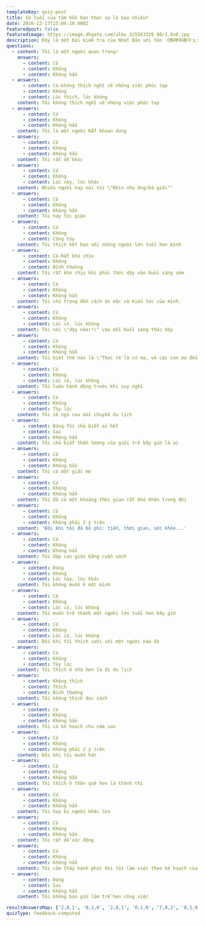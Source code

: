 ```yaml
---
templateKey: quiz-post
title: Số tuổi của tâm hồn bạn thực sự là bao nhiêu?
date: 2016-12-17T15:04:10.000Z
featuredpost: false
featuredimage: https://image.dhgate.com/albu_325563329_00/1.0x0.jpg
description: Đây là một bài kiếm tra của Nhật Bản với tên 《精神年齢チェック》. Bạn hãy trả lời tất cả các câu hỏi một cách thành thật và nó sẽ hoàn toàn được bảo mật. Kết quả này không phải để đánh giá trí tuệ của bạn.
questions:
  - content: Tôi là một người quan trọng!
    answers:
      - content: Có
      - content: Không
      - content: Không hẳn
  - answers:
      - content: Có-không thích nghĩ về những việc phúc tạp
      - content: Không
      - content: Lúc thích, lúc không
    content: Tôi không thích nghĩ về những việc phức tạp
  - answers:
      - content: Có
      - content: Không
      - content: Không hẳn
    content: Tôi là một người RẤT khoan dung
  - answers:
      - content: Có
      - content: Không
      - content: Không hẳn
    content: Tôi rất dễ khóc
  - answers:
      - content: Có
      - content: Không
      - content: Lúc này, lúc khác
    content: Nhiều người hay nói tôi \"Nhìn như ông/bà già\""
  - answers:
      - content: Có
      - content: Không
      - content: Không hẳn
    content: Tôi hay tức giận
  - answers:
      - content: Có
      - content: Không
      - content: Cũng tùy
    content: Tôi thích kết bạn với những người lớn tuổi hơn mình
  - answers:
      - content: Có-Rất khó chịu
      - content: Không
      - content: Bình thường
    content: Tôi rất khó chịu khi phải thức dậy vào buổi sáng sớm
  - answers:
      - content: Có
      - content: Không
      - content: Không hẳn
    content: Tôi chú trọng đến cách ăn mặc và kiểu tóc của mình.
  - answers:
      - content: Có
      - content: Không
      - content: Lúc có, lúc không
    content: Tôi nói \"dậy nào!!\" vào mỗi buổi sáng thức dậy
  - answers:
      - content: Có
      - content: Không
      - content: Không hẳn
    content: Tôi biết thế nào là \"Thực tế là có ma, và các con ma đều có thật\"
  - answers:
      - content: Có
      - content: Không
      - content: Lúc có, lúc không
    content: Tôi luôn hành động trước khi suy nghĩ
  - answers:
      - content: Có
      - content: Không
      - content: Tùy lúc
    content: Tôi sẽ ngủ sau mỗi chuyến du lịch
  - answers:
      - content: Đúng-Tôi chả biết ai hết
      - content: Sai
      - content: Không hẳn
    content: Tôi chả biết thần tượng của giới trẻ bây giờ là ai
  - answers:
      - content: Có
      - content: Không
      - content: Không hẳn
    content: Tôi có một giấc mơ
  - answers:
      - content: Có
      - content: Không
      - content: Không hẳn
    content: Tôi đã có một khoảng thời gian rất khó khăn trong đời
  - answers:
      - content: Có
      - content: Không
      - content: Không phải 2 ý trên
    content: 'Đôi khi tôi đã bỏ phí: tiền, thời gian, sức khỏe...'
  - answers:
      - content: Có
      - content: Không
      - content: Không hẳn
    content: Tôi đập con gián bằng cuốn sách
  - answers:
      - content: Đúng
      - content: Không
      - content: Lúc này, lúc khác
    content: Tôi không muốn ở một mình
  - answers:
      - content: Có
      - content: Không
      - content: Lúc có, lúc không
    content: Tôi muốn trở thành một người lớn tuổi hơn bây giờ
  - answers:
      - content: Có
      - content: Không
      - content: Lúc có, lúc không
    content: Đôi khi tôi thích cười với một người nào đó
  - answers:
      - content: Có
      - content: Không
      - content: Tùy lúc
    content: Tôi thích ở nhà hơn là đi du lịch
  - answers:
      - content: Không thích
      - content: Thích
      - content: Bình thường
    content: Tôi không thích đọc sách
  - answers:
      - content: Có
      - content: Không
      - content: Không hẳn
    content: Tôi có kế hoạch cho năm sau
  - answers:
      - content: Có
      - content: Không
      - content: Không phải 2 ý trên
    content: Đôi khi tôi muốn hát
  - answers:
      - content: Có
      - content: Không
      - content: Không hẳn
    content: Tôi thích ở thôn quê hơn là thành thị
  - answers:
      - content: Có
      - content: Không
      - content: Không hẳn
    content: Tôi hay bị người khác lừa
  - answers:
      - content: Có
      - content: Không
      - content: Không hẳn
    content: Tôi rất dễ xúc động
  - answers:
      - content: Có
      - content: Không
      - content: Không hẳn
    content: Tôi cảm thấy hạnh phúc khi tôi làm việc theo kế hoạch của mình
  - answers:
      - content: Đúng
      - content: Sai
      - content: Không hẳn
    content: Tôi không bao giờ làm trễ hẹn công việc

resultAnswersMap: ['2,0,1', '0,1,0', '2,0,1', '0,1,0', '7,0,2', '0,1,0', '2,0,1', '0,1,0', '0,3,1', '5,0,2', '1,0,0', '0,1,0', '0,1,0', '4,0,2', '1,4,2', '3,0,1', '0,1,0', '2,0,1', '0,3,1', '6,0,3', '0,1,0', '3,0,1', '3,0,1', '2,0,1', '0,1,0', '2,0,1', '0,1,0', '0,1,0', '4,0,2', '0,2,1']
quizType: feedback-computed
---
```

